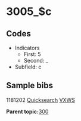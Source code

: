 # 3005\_$c

## Codes

-   Indicators
    -   First: 5
    -   Second: \_
-   Subfield: c

## Sample bibs

1181202 [Quicksearch](https://search.library.yale.edu/catalog/1181202) [VXWS](http://prodorbis.library.yale.edu:7014/vxws/GetHoldingsService?bibId=1181202)

**Parent topic:**[300](../../tags/300/300.md)

